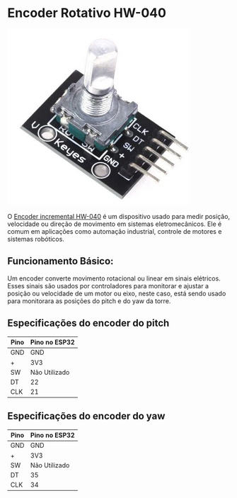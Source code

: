 # Encoder Rotativo HW-040
![image-removebg-preview (1)](https://github.com/pedrohgceolin/Controle_Torre_Eolica_Experimental/blob/main/Sensores%20e%20atuadores/Encoder%20Rotativo%20HW-040/encoderW040.jpeg)

O [Encoder incremental HW-040](https://github.com/pedrohgceolin/Controle_Torre_Eolica_Experimental/blob/main/Sensores%20e%20atuadores/Encoder%20Rotativo%20HW-040/Rotary%20Encoder.pdf) é um dispositivo usado para medir posição, velocidade ou direção de movimento em sistemas eletromecânicos. Ele é comum em aplicações como automação industrial, controle de motores e sistemas robóticos.

## Funcionamento Básico:
Um encoder converte movimento rotacional ou linear em sinais elétricos. Esses sinais são usados por controladores para monitorar e ajustar a posição ou velocidade de um motor ou eixo, neste caso, está sendo usado para monitorara as posições do pitch e do yaw da torre.

## Especificações do encoder do pitch
| Pino                                | Pino no ESP32
|-------------------------------------|-----------------------------------|
| GND                                 | GND                               |
| +                                   | 3V3                               |
| SW                                  | Não Utilizado                     | 
| DT                                  | 22                                |
| CLK                                 | 21                                |

## Especificações do encoder do yaw
| Pino                                | Pino no ESP32
|-------------------------------------|-----------------------------------|
| GND                                 | GND                               |
| +                                   | 3V3                               |
| SW                                  | Não Utilizado                     | 
| DT                                  | 35                                |
| CLK                                 | 34                                |
